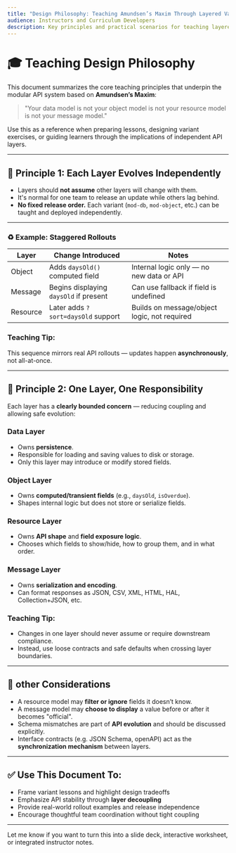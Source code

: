 ```yaml
---
title: "Design Philosophy: Teaching Amundsen’s Maxim Through Layered Variants"
audience: Instructors and Curriculum Developers
description: Key principles and practical scenarios for teaching layered API evolution using Amundsen’s Maxim.
---
```


# 🎓 Teaching Design Philosophy

This document summarizes the core teaching principles that underpin the modular API system based on **Amundsen’s Maxim**:

> "Your data model is not your object model is not your resource model is not your message model."

Use this as a reference when preparing lessons, designing variant exercises, or guiding learners through the implications of independent API layers.

---

## 🧹 Principle 1: Each Layer Evolves Independently

- Layers should **not assume** other layers will change with them.
- It's normal for one team to release an update while others lag behind.
- **No fixed release order.** Each variant (`mod-db`, `mod-object`, etc.) can be taught and deployed independently.

---

### ♻️ Example: Staggered Rollouts

| Layer     | Change Introduced                     | Notes                                         |
|-----------|----------------------------------------|-----------------------------------------------|
| Object    | Adds `daysOld()` computed field       | Internal logic only — no new data or API      |
| Message   | Begins displaying `daysOld` if present| Can use fallback if field is undefined        |
| Resource  | Later adds `?sort=daysOld` support    | Builds on message/object logic, not required  |

### Teaching Tip:
This sequence mirrors real API rollouts — updates happen **asynchronously**, not all-at-once.

---

## 🧱 Principle 2: One Layer, One Responsibility

Each layer has a **clearly bounded concern** — reducing coupling and allowing safe evolution:

### **Data Layer**
  - Owns **persistence**.
  - Responsible for loading and saving values to disk or storage.
  - Only this layer may introduce or modify stored fields.

### **Object Layer**
  - Owns **computed/transient fields** (e.g., `daysOld`, `isOverdue`).
  - Shapes internal logic but does not store or serialize fields.

### **Resource Layer**
  - Owns **API shape** and **field exposure logic**.
  - Chooses which fields to show/hide, how to group them, and in what order.

### **Message Layer**
  - Owns **serialization and encoding**.
  - Can format responses as JSON, CSV, XML, HTML, HAL, Collection+JSON, etc.

### Teaching Tip:
- Changes in one layer should never assume or require downstream compliance.
- Instead, use loose contracts and safe defaults when crossing layer boundaries.

---

## 🧠 other Considerations

- A resource model may **filter or ignore** fields it doesn’t know.
- A message model may **choose to display** a value before or after it becomes "official".
- Schema mismatches are part of **API evolution** and should be discussed explicitly.
- Interface contracts (e.g. JSON Schema, openAPI) act as the **synchronization mechanism** between layers.

---

## ✅ Use This Document To:
- Frame variant lessons and highlight design tradeoffs
- Emphasize API stability through **layer decoupling**
- Provide real-world rollout examples and release independence
- Encourage thoughtful team coordination without tight coupling

---

Let me know if you want to turn this into a slide deck, interactive worksheet, or integrated instructor notes.

